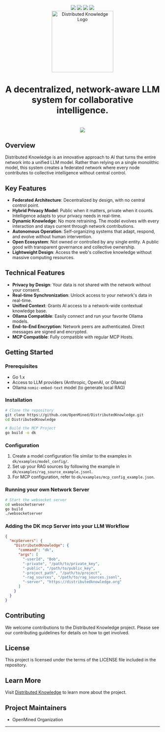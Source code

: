<div align="center">

  <div>
    <img src="https://badge.mcpx.dev/?type=server" />
     <img src="https://img.shields.io/badge/license-Apache%202.0-brightgreen?style=flat"/>
     <img src="https://img.shields.io/badge/PRs-welcome-brightgreen.svg"/>
    <a href="https://openmined.github.io/DistributedKnowledge/"><img src="https://img.shields.io/badge/docs-dk-blue?style=flat"/></a>
  </div>
  <a href="https://distributedknowledge.org"> 
    <img src="websocketserver/static/images/dk_logo.png" alt="Distributed Knowledge Logo" style="display: block; margin: 0 auto; width: 200px;"/>
  </a>
  <h1>A decentralized, network-aware LLM system for collaborative intelligence.<h1>

   <img src="assets/demo.gif">
</div>


## Overview


Distributed Knowledge is an innovative approach to AI that turns the entire network into a unified LLM model. Rather than relying on a single monolithic model, this system creates a federated network where every node contributes to collective intelligence without central control.

## Key Features

- **Federated Architecture**: Decentralized by design, with no central control point.
- **Hybrid Privacy Model**: Public when it matters, private when it counts. Intelligence adapts to your privacy needs in real-time.
- **Dynamic Knowledge**: No more retraining. The model evolves with every interaction and stays current through network contributions.
- **Autonomous Operation**: Self-organizing systems that adapt, respond, and evolve without human intervention.
- **Open Ecosystem**: Not owned or controlled by any single entity. A public good with transparent governance and collective ownership.
- **Lightweight Design**: Access the web's collective knowledge without massive computing resources.

## Technical Features

- **Privacy by Design**: Your data is not shared with the network without your consent.
- **Real-time Synchronization**: Unlock access to your network's data in real-time.
- **Unified Context**: Grants AI access to a network-wide contextual knowledge base.
- **Ollama Compatible**: Easily connect and run your favorite Ollama models.
- **End-to-End Encryption**: Network peers are authenticated. Direct messages are signed and encrypted.
- **MCP Compatible**: Fully compatible with regular MCP Hosts.

## Getting Started

### Prerequisites

- Go 1.x
- Access to LLM providers (Anthropic, OpenAI, or Ollama)
- Ollama `nomic-embed-text` model (to generate local RAG)

### Installation

```bash
# Clone the repository
git clone https://github.com/OpenMined/DistributedKnowledge.git
cd DistributedKnowledge

# Build the MCP Project
go build -o dk
```

### Configuration

1. Create a model configuration file similar to the examples in `dk/examples/model_config/`.
2. Set up your RAG sources by following the example in `dk/examples/rag_source_example.jsonl`.
3. For MCP configuration, refer to `dk/examples/mcp_config_example.json`.

### Running your own Network Server

```bash
# Start the websocket server
cd websocketserver
go build
./websocketserver
```

### Adding the DK mcp Server into your LLM Workflow

```json
{
  "mcpServers": {
    "DistributedKnowledge": {
      "command": "dk",
      "args": [
        "-userId", "Bob",
        "-private", "/path/to/private_key",
        "-public", "/path/to/public_key",
        "-project_path", "/path/to/project",
        "-rag_sources", "/path/to/rag_sources.jsonl",
        "-server", "https://distributedknowledge.org"
      ]
    }
  }
}
```

## Contributing

We welcome contributions to the Distributed Knowledge project. Please see our contributing guidelines for details on how to get involved.

## License

This project is licensed under the terms of the LICENSE file included in the repository.

## Learn More

Visit [Distributed Knowledge](https://distributedknowledge.org) to learn more about the project.

## Project Maintainers

- OpenMined Organization

---

